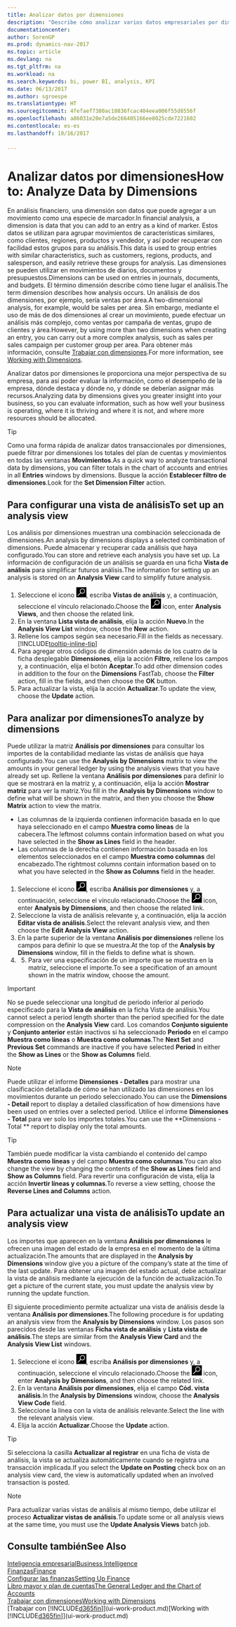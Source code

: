 ```yaml
---
title: Analizar datos por dimensiones
description: "Describe cómo analizar varios datos empresariales por dimensiones."
documentationcenter: 
author: SorenGP
ms.prod: dynamics-nav-2017
ms.topic: article
ms.devlang: na
ms.tgt_pltfrm: na
ms.workload: na
ms.search.keywords: bi, power BI, analysis, KPI
ms.date: 06/13/2017
ms.author: sgroespe
ms.translationtype: HT
ms.sourcegitcommit: 4fefaef7380ac10836fcac404eea006f55d8556f
ms.openlocfilehash: a86031e20e7a5de266405166ee8025cde7221602
ms.contentlocale: es-es
ms.lasthandoff: 10/16/2017

---
```

#  <a name="how-to-analyze-data-by-dimensions"></a><span data-ttu-id="0c9ac-103">Analizar datos por dimensiones</span><span class="sxs-lookup"><span data-stu-id="0c9ac-103">How to: Analyze Data by Dimensions</span></span>
<span data-ttu-id="0c9ac-104">En análisis financiero, una dimensión son datos que puede agregar a un movimiento como una especie de marcador.</span><span class="sxs-lookup"><span data-stu-id="0c9ac-104">In financial analysis, a dimension is data that you can add to an entry as a kind of marker.</span></span> <span data-ttu-id="0c9ac-105">Estos datos se utilizan para agrupar movimientos de características similares, como clientes, regiones, productos y vendedor, y así poder recuperar con facilidad estos grupos para su análisis.</span><span class="sxs-lookup"><span data-stu-id="0c9ac-105">This data is used to group entries with similar characteristics, such as customers, regions, products, and salesperson, and easily retrieve these groups for analysis.</span></span> <span data-ttu-id="0c9ac-106">Las dimensiones se pueden utilizar en movimientos de diarios, documentos y presupuestos.</span><span class="sxs-lookup"><span data-stu-id="0c9ac-106">Dimensions can be used on entries in journals, documents, and budgets.</span></span> <span data-ttu-id="0c9ac-107">El término dimensión describe cómo tiene lugar el análisis.</span><span class="sxs-lookup"><span data-stu-id="0c9ac-107">The term dimension describes how analysis occurs.</span></span> <span data-ttu-id="0c9ac-108">Un análisis de dos dimensiones, por ejemplo, sería ventas por área.</span><span class="sxs-lookup"><span data-stu-id="0c9ac-108">A two-dimensional analysis, for example, would be sales per area.</span></span> <span data-ttu-id="0c9ac-109">Sin embargo, mediante el uso de más de dos dimensiones al crear un movimiento, puede efectuar un análisis más complejo, como ventas por campaña de ventas, grupo de clientes y área.</span><span class="sxs-lookup"><span data-stu-id="0c9ac-109">However, by using more than two dimensions when creating an entry, you can carry out a more complex analysis, such as sales per sales campaign per customer group per area.</span></span> <span data-ttu-id="0c9ac-110">Para obtener más información, consulte [Trabajar con dimensiones](finance-dimensions.md).</span><span class="sxs-lookup"><span data-stu-id="0c9ac-110">For more information, see [Working with Dimensions](finance-dimensions.md).</span></span>

<span data-ttu-id="0c9ac-111">Analizar datos por dimensiones le proporciona una mejor perspectiva de su empresa, para así poder evaluar la información, como el desempeño de la empresa, dónde destaca y dónde no, y dónde se deberían asignar más recursos.</span><span class="sxs-lookup"><span data-stu-id="0c9ac-111">Analyzing data by dimensions gives you greater insight into your business, so you can evaluate information, such as how well your business is operating, where it is thriving and where it is not, and where more resources should be allocated.</span></span>

> [!TIP]
> <span data-ttu-id="0c9ac-112">Como una forma rápida de analizar datos transaccionales por dimensiones, puede filtrar por dimensiones los totales del plan de cuentas y movimientos en todas las ventanas **Movimientos**.</span><span class="sxs-lookup"><span data-stu-id="0c9ac-112">As a quick way to analyze transactional data by dimensions, you can filter totals in the chart of accounts and entries in all **Entries** windows by dimensions.</span></span> <span data-ttu-id="0c9ac-113">Busque la acción **Establecer filtro de dimensiones**.</span><span class="sxs-lookup"><span data-stu-id="0c9ac-113">Look for the **Set Dimension Filter** action.</span></span>

## <a name="to-set-up-an-analysis-view"></a><span data-ttu-id="0c9ac-114">Para configurar una vista de análisis</span><span class="sxs-lookup"><span data-stu-id="0c9ac-114">To set up an analysis view</span></span>  
<span data-ttu-id="0c9ac-115">Los análisis por dimensiones muestran una combinación seleccionada de dimensiones.</span><span class="sxs-lookup"><span data-stu-id="0c9ac-115">An analysis by dimensions displays a selected combination of dimensions.</span></span> <span data-ttu-id="0c9ac-116">Puede almacenar y recuperar cada análisis que haya configurado.</span><span class="sxs-lookup"><span data-stu-id="0c9ac-116">You can store and retrieve each analysis you have set up.</span></span> <span data-ttu-id="0c9ac-117">La información de configuración de un análisis se guarda en una ficha **Vista de análisis** para simplificar futuros análisis.</span><span class="sxs-lookup"><span data-stu-id="0c9ac-117">The information for setting up an analysis is stored on an **Analysis View** card to simplify future analysis.</span></span>  

1. <span data-ttu-id="0c9ac-118">Seleccione el icono ![Buscar página o informe](media/ui-search/search_small.png "icono Buscar página o informe"), escriba **Vistas de análisis** y, a continuación, seleccione el vínculo relacionado.</span><span class="sxs-lookup"><span data-stu-id="0c9ac-118">Choose the ![Search for Page or Report](media/ui-search/search_small.png "Search for Page or Report icon") icon, enter **Analysis Views**, and then choose the related link.</span></span>  
2. <span data-ttu-id="0c9ac-119">En la ventana **Lista vista de análisis**, elija la acción **Nuevo**.</span><span class="sxs-lookup"><span data-stu-id="0c9ac-119">In the **Analysis View List** window, choose the **New** action.</span></span>
3. <span data-ttu-id="0c9ac-120">Rellene los campos según sea necesario.</span><span class="sxs-lookup"><span data-stu-id="0c9ac-120">Fill in the fields as necessary.</span></span> [!INCLUDE[tooltip-inline-tip](includes/tooltip-inline-tip_md.md)]
4. <span data-ttu-id="0c9ac-121">Para agregar otros códigos de dimensión además de los cuatro de la ficha desplegable **Dimensiones**, elija la acción **Filtro**, rellene los campos y, a continuación, elija el botón **Aceptar**.</span><span class="sxs-lookup"><span data-stu-id="0c9ac-121">To add other dimension codes in addition to the four on the **Dimensions** FastTab, choose the **Filter** action, fill in the fields, and then choose the **OK** button.</span></span>  
5. <span data-ttu-id="0c9ac-122">Para actualizar la vista, elija la acción **Actualizar**.</span><span class="sxs-lookup"><span data-stu-id="0c9ac-122">To update the view, choose the **Update** action.</span></span>

## <a name="to-analyze-by-dimensions"></a><span data-ttu-id="0c9ac-123">Para analizar por dimensiones</span><span class="sxs-lookup"><span data-stu-id="0c9ac-123">To analyze by dimensions</span></span>
<span data-ttu-id="0c9ac-124">Puede utilizar la matriz **Análisis por dimensiones** para consultar los importes de la contabilidad mediante las vistas de análisis que haya configurado.</span><span class="sxs-lookup"><span data-stu-id="0c9ac-124">You can use the **Analysis by Dimensions** matrix to view the amounts in your general ledger by using the analysis views that you have already set up.</span></span> <span data-ttu-id="0c9ac-125">Rellene la ventana **Análisis por dimensiones** para definir lo que se mostrará en la matriz y, a continuación, elija la acción **Mostrar matriz** para ver la matriz.</span><span class="sxs-lookup"><span data-stu-id="0c9ac-125">You fill in the **Analysis by Dimensions** window to define what will be shown in the matrix, and then you choose the **Show Matrix** action to view the matrix.</span></span>  

- <span data-ttu-id="0c9ac-126">Las columnas de la izquierda contienen información basada en lo que haya seleccionado en el campo **Muestra como líneas** de la cabecera.</span><span class="sxs-lookup"><span data-stu-id="0c9ac-126">The leftmost columns contain information based on what you have selected in the **Show as Lines** field in the header.</span></span>  
- <span data-ttu-id="0c9ac-127">Las columnas de la derecha contienen información basada en los elementos seleccionados en el campo **Muestra como columnas** del encabezado.</span><span class="sxs-lookup"><span data-stu-id="0c9ac-127">The rightmost columns contain information based on to what you have selected in the **Show as Columns** field in the header.</span></span>  

1. <span data-ttu-id="0c9ac-128">Seleccione el icono ![Buscar página o informe](media/ui-search/search_small.png "icono Buscar página o informe"), escriba **Análisis por dimensiones** y, a continuación, seleccione el vínculo relacionado.</span><span class="sxs-lookup"><span data-stu-id="0c9ac-128">Choose the ![Search for Page or Report](media/ui-search/search_small.png "Search for Page or Report icon") icon, enter **Analysis by Dimensions**, and then choose the related link.</span></span>  
2. <span data-ttu-id="0c9ac-129">Seleccione la vista de análisis relevante y, a continuación, elija la acción **Editar vista de análisis**.</span><span class="sxs-lookup"><span data-stu-id="0c9ac-129">Select the relevant analysis view,  and then choose the **Edit Analysis View** action.</span></span>
3. <span data-ttu-id="0c9ac-130">En la parte superior de la ventana **Análisis por dimensiones** rellene los campos para definir lo que se muestra.</span><span class="sxs-lookup"><span data-stu-id="0c9ac-130">At the top of the **Analysis by Dimensions** window, fill in the fields to define what is shown.</span></span>
4. 5. <span data-ttu-id="0c9ac-131">Para ver una especificación de un importe que se muestra en la matriz, seleccione el importe.</span><span class="sxs-lookup"><span data-stu-id="0c9ac-131">To see a specification of an amount shown in the matrix window, choose the amount.</span></span>  

> [!IMPORTANT]  
>   <span data-ttu-id="0c9ac-132">No se puede seleccionar una longitud de periodo inferior al periodo especificado para la **Vista de análisis** en la ficha Vista de análisis.</span><span class="sxs-lookup"><span data-stu-id="0c9ac-132">You cannot select a period length shorter than the period specified for the date compression on the **Analysis View** card.</span></span> <span data-ttu-id="0c9ac-133">Los comandos **Conjunto siguiente** y **Conjunto anterior** están inactivos si ha seleccionado **Periodo** en el campo **Muestra como líneas** o **Muestra como columnas**.</span><span class="sxs-lookup"><span data-stu-id="0c9ac-133">The **Next Set** and **Previous Set** commands are inactive if you have selected **Period** in either the **Show as Lines** or the **Show as Columns** field.</span></span>  

> [!NOTE]  
>   <span data-ttu-id="0c9ac-134">Puede utilizar el informe **Dimensiones - Detalles** para mostrar una clasificación detallada de cómo se han utilizado las dimensiones en los movimientos durante un periodo seleccionado.</span><span class="sxs-lookup"><span data-stu-id="0c9ac-134">You can use the **Dimensions - Detail** report to display a detailed classification of how dimensions have been used on entries over a selected period.</span></span> <span data-ttu-id="0c9ac-135">Utilice el informe **Dimensiones - Total** para ver solo los importes totales.</span><span class="sxs-lookup"><span data-stu-id="0c9ac-135">You can use the **Dimensions - Total ** report to display only the total amounts.</span></span>  

> [!TIP]  
>   <span data-ttu-id="0c9ac-136">También puede modificar la vista cambiando el contenido del campo **Muestra como líneas** y del campo **Muestra como columnas**.</span><span class="sxs-lookup"><span data-stu-id="0c9ac-136">You can also change the view by changing the contents of the **Show as Lines** field and **Show as Columns** field.</span></span> <span data-ttu-id="0c9ac-137">Para revertir una configuración de vista, elija la acción **Invertir líneas y columnas**.</span><span class="sxs-lookup"><span data-stu-id="0c9ac-137">To reverse a view setting, choose the **Reverse Lines and Columns** action.</span></span>

## <a name="to-update-an-analysis-view"></a><span data-ttu-id="0c9ac-138">Para actualizar una vista de análisis</span><span class="sxs-lookup"><span data-stu-id="0c9ac-138">To update an analysis view</span></span>  
<span data-ttu-id="0c9ac-139">Los importes que aparecen en la ventana **Análisis por dimensiones** le ofrecen una imagen del estado de la empresa en el momento de la última actualización.</span><span class="sxs-lookup"><span data-stu-id="0c9ac-139">The amounts that are displayed in the **Analysis by Dimensions** window give you a picture of the company’s state at the time of the last update.</span></span> <span data-ttu-id="0c9ac-140">Para obtener una imagen del estado actual, debe actualizar la vista de análisis mediante la ejecución de la función de actualización.</span><span class="sxs-lookup"><span data-stu-id="0c9ac-140">To get a picture of the current state, you must update the analysis view by running the update function.</span></span>

<span data-ttu-id="0c9ac-141">El siguiente procedimiento permite actualizar una vista de análisis desde la ventana **Análisis por dimensiones**.</span><span class="sxs-lookup"><span data-stu-id="0c9ac-141">The following procedure is for updating an analysis view from the **Analysis by Dimensions** window.</span></span> <span data-ttu-id="0c9ac-142">Los pasos son parecidos desde las ventanas **Ficha vista de análisis** y **Lista vista de análisis**.</span><span class="sxs-lookup"><span data-stu-id="0c9ac-142">The steps are similar from the **Analysis View Card** and the **Analysis View List** windows.</span></span>  

1. <span data-ttu-id="0c9ac-143">Seleccione el icono ![Buscar página o informe](media/ui-search/search_small.png "icono Buscar página o informe"), escriba **Análisis por dimensiones** y, a continuación, seleccione el vínculo relacionado.</span><span class="sxs-lookup"><span data-stu-id="0c9ac-143">Choose the ![Search for Page or Report](media/ui-search/search_small.png "Search for Page or Report icon") icon, enter **Analysis by Dimensions**, and then choose the related link.</span></span>  
2. <span data-ttu-id="0c9ac-144">En la ventana **Análisis por dimensiones**, elija el campo **Cód. vista análisis**.</span><span class="sxs-lookup"><span data-stu-id="0c9ac-144">In the **Analysis by Dimensions** window, choose the **Analysis View Code** field.</span></span>  
3. <span data-ttu-id="0c9ac-145">Seleccione la línea con la vista de análisis relevante.</span><span class="sxs-lookup"><span data-stu-id="0c9ac-145">Select the line with the relevant analysis view.</span></span>  
4. <span data-ttu-id="0c9ac-146">Elija la acción **Actualizar**.</span><span class="sxs-lookup"><span data-stu-id="0c9ac-146">Choose the **Update** action.</span></span>  

> [!TIP]  
>   <span data-ttu-id="0c9ac-147">Si selecciona la casilla **Actualizar al registrar** en una ficha de vista de análisis, la vista se actualiza automáticamente cuando se registra una transacción implicada.</span><span class="sxs-lookup"><span data-stu-id="0c9ac-147">If you select the **Update on Posting** check box on an analysis view card, the view is automatically updated when an involved transaction is posted.</span></span>

> [!NOTE]  
>   <span data-ttu-id="0c9ac-148">Para actualizar varias vistas de análisis al mismo tiempo, debe utilizar el proceso **Actualizar vistas de análisis**.</span><span class="sxs-lookup"><span data-stu-id="0c9ac-148">To update some or all analysis views at the same time, you must use the **Update Analysis Views** batch job.</span></span>  

## <a name="see-also"></a><span data-ttu-id="0c9ac-149">Consulte también</span><span class="sxs-lookup"><span data-stu-id="0c9ac-149">See Also</span></span>
[<span data-ttu-id="0c9ac-150">Inteligencia empresarial</span><span class="sxs-lookup"><span data-stu-id="0c9ac-150">Business Intelligence</span></span>](bi.md)  
[<span data-ttu-id="0c9ac-151">Finanzas</span><span class="sxs-lookup"><span data-stu-id="0c9ac-151">Finance</span></span>](finance.md)  
[<span data-ttu-id="0c9ac-152">Configurar las finanzas</span><span class="sxs-lookup"><span data-stu-id="0c9ac-152">Setting Up Finance</span></span>](finance-setup-finance.md)  
[<span data-ttu-id="0c9ac-153">Libro mayor y plan de cuentas</span><span class="sxs-lookup"><span data-stu-id="0c9ac-153">The General Ledger and the Chart of Accounts</span></span>](finance-general-ledger.md)  
[<span data-ttu-id="0c9ac-154">Trabajar con dimensiones</span><span class="sxs-lookup"><span data-stu-id="0c9ac-154">Working with Dimensions</span></span>](finance-dimensions.md)  
<span data-ttu-id="0c9ac-155">[Trabajar con [!INCLUDE[d365fin](includes/d365fin_md.md)]](ui-work-product.md)</span><span class="sxs-lookup"><span data-stu-id="0c9ac-155">[Working with [!INCLUDE[d365fin](includes/d365fin_md.md)]](ui-work-product.md)</span></span>  

